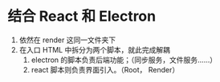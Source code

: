# 结合 React 和 Electron
1. 依然在 render 这同一文件夹下
2. 在入口 HTML 中拆分为两个脚本，就此完成解耦
    1. electron 的脚本负责后端功能；（同步服务，文件服务……）
    2. react 脚本则负责界面引入。（Root， Render）